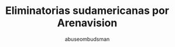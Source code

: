 ---
layout: arenavision
title: "Eliminatorias sudamericanas por Arenavision"
description: los strems de los partidos correspondientes a la anteúltima fecha de las eliminatorias sudamericanas"
keywords: "streams, partidos, eliminatorias, sudamericanas, Arenavisión, directo, internet."
author: abuseombudsman
---